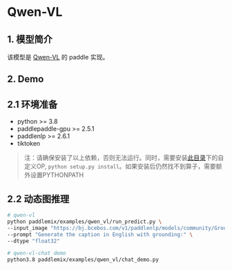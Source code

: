 # Qwen-VL

## 1. 模型简介

该模型是 [Qwen-VL](https://arxiv.org/pdf/2308.12966.pdf) 的 paddle 实现。


## 2. Demo

## 2.1 环境准备
- python >= 3.8
- paddlepaddle-gpu >= 2.5.1
- paddlenlp >= 2.6.1
- tiktoken
> 注：请确保安装了以上依赖，否则无法运行。同时，需要安装[此目录](https://github.com/PaddlePaddle/PaddleNLP/tree/develop/model_zoo/gpt-3/external_ops)下的自定义OP, `python setup.py install`。如果安装后仍然找不到算子，需要额外设置PYTHONPATH

## 2.2 动态图推理
```bash
# qwen-vl
python paddlemix/examples/qwen_vl/run_predict.py \
--input_image "https://bj.bcebos.com/v1/paddlenlp/models/community/GroundingDino/000000004505.jpg" \
--prompt "Generate the caption in English with grounding:" \
--dtype "float32"

# qwen-vl-chat demo
python3.8 paddlemix/examples/qwen_vl/chat_demo.py
```

